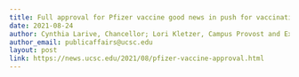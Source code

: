 ```yaml
---
title: Full approval for Pfizer vaccine good news in push for vaccinations
date: 2021-08-24
author: Cynthia Larive, Chancellor; Lori Kletzer, Campus Provost and Executive Vice Chancellor
author_email: publicaffairs@ucsc.edu
layout: post
link: https://news.ucsc.edu/2021/08/pfizer-vaccine-approval.html 
---
```

